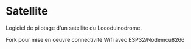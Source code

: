 # Satellite
Logiciel de pilotage d'un satellite du Locoduinodrome.

Fork pour mise en oeuvre connectivité Wifi avec ESP32/Nodemcu8266
